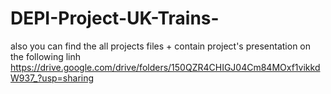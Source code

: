 # DEPI-Project-UK-Trains-

also you can find the all projects files + contain project's presentation on the following linh
https://drive.google.com/drive/folders/150QZR4CHIGJ04Cm84MOxf1vikkdW937_?usp=sharing
